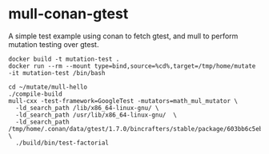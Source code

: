 # mull-conan-gtest

A simple test example using conan to fetch gtest, and mull to perform mutation testing over gtest.

```
docker build -t mutation-test .
docker run --rm --mount type=bind,source=%cd%,target=/tmp/home/mutate -it mutation-test /bin/bash 
```

```
cd ~/mutate/mull-hello
./compile-build
mull-cxx -test-framework=GoogleTest -mutators=math_mul_mutator \
  -ld_search_path /lib/x86_64-linux-gnu/ \
  -ld_search_path /usr/lib/x86_64-linux-gnu/  \
  -ld_search_path /tmp/home/.conan/data/gtest/1.7.0/bincrafters/stable/package/603bb6c5eb7361e3abfe3ec641b98e2dbda37616/lib/  \
  ./build/bin/test-factorial
```
